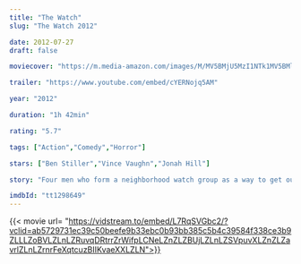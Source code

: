 ```yaml
---
title: "The Watch"
slug: "The Watch 2012"

date: 2012-07-27
draft: false

moviecover: "https://m.media-amazon.com/images/M/MV5BMjU5MzI1NTk1MV5BMl5BanBnXkFtZTcwMzk5NzY5Nw@@._V1_UX182_CR0,0,182,268_AL_.jpg"

trailer: "https://www.youtube.com/embed/cYERNojq5AM"

year: "2012"

duration: "1h 42min"

rating: "5.7"

tags: ["Action","Comedy","Horror"]

stars: ["Ben Stiller","Vince Vaughn","Jonah Hill"]

story: "Four men who form a neighborhood watch group as a way to get out of their day-to-day family routines find themselves defending the Earth from an alien invasion."

imdbId: "tt1298649"
---
```


{{< movie url= "https://vidstream.to/embed/L7RqSVGbc2/?vclid=ab5729731ec39c50beefe9b33ebc0b93bb385c5b4c39584f338ce3b9ZLLLZoBVLZLnLZRuvqDRtrrZrWifpLCNeLZnZLZBUjLZLnLZSVpuvXLZnZLZavrlZLnLZrnrFeXqtcuzBIIKvaeXXLZLN">}}
